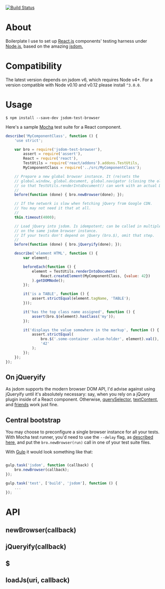 [![Build Status](https://travis-ci.org/ikr/jsdom-test-browser.svg?branch=master)](https://travis-ci.org/ikr/jsdom-test-browser)

# About

Boilerplate I use to set up [React.js](http://facebook.github.io/react/) components' testing harness
under [Node.js](http://nodejs.org/), based on the amazing [jsdom.](https://github.com/tmpvar/jsdom)

# Compatibility

The latest version depends on jsdom v6, which requires Node v4+. For a version compatible with Node
v0.10 and v0.12 please install `^3.0.0`. 

# Usage

`$ npm install --save-dev jsdom-test-browser`

Here's a sample [Mocha](http://mochajs.org/) test suite for a React component.

```javascript
describe('MyComponentClass', function () {
    'use strict';

    var bro = require('jsdom-test-browser'),
        assert = require('assert'),
        React = require('react'),
        TestUtils = require('react/addons').addons.TestUtils,
        MyComponentClass = require('../src/MyComponentClass');

    // Prepare a new global browser instance. It (re)sets the
    // global.window, global.document, global.navigator (closing the old window, if needed),
    // so that TestUtils.renderIntoDocument() can work with an actual DOM.
    //
    before(function (done) { bro.newBrowser(done); });

    // If the network is slow when fetching jQuery from Google CDN.
    // You may not need it that at all.
    //
    this.timeout(4000);

    // Load jQuery into jsdom. Is idempotent; can be called in multiple suites relying
    // on the same jsdom browser instance.
    // If your tests don't depend on jQuery (bro.$), omit that step.
    //
    before(function (done) { bro.jQueryify(done); });

    describe('element HTML', function () {
        var element;

        beforeEach(function () {
            element = TestUtils.renderIntoDocument(
                React.createElement(MyComponentClass, {value: 42})
            ).getDOMNode();
        });

        it('is a TABLE', function () {
            assert.strictEqual(element.tagName, 'TABLE');
        }));

        it('has the top class name assigned', function () {
            assert(bro.$(element).hasClass('my'));
        });

        it('displays the value somewhere in the markup', function () {
            assert.strictEqual(
                bro.$('.some-container .value-holder', element).val(),
                '42'
            );
        });
    });
});
```

## On jQueryify

As jsdom supports the modern browser DOM API, I'd advise against using jQueryify until it's
absolutely necessary: say, when you rely on a jQuery plugin inside of a React component. Otherwise,
[querySelector](https://developer.mozilla.org/en-US/docs/Web/API/Element/querySelector),
[textContent](https://developer.mozilla.org/en-US/docs/Web/API/Node/textContent), and
[friends](https://developer.mozilla.org/en-US/docs/Web/API/Element) work just fine.

## Central bootstrap

You may choose to preconfigure a single browser instance for all your tests. With Mocha test runner,
you'd need to use the `--delay` flag, as [described here](http://mochajs.org/#delayed-root-suite),
and put the `bro.newBrowser(run)` call in one of your test suite files.

With [Gulp](http://gulpjs.com/) it would look something like that:

```javascript

gulp.task('jsdom', function (callback) {
    bro.newBrowser(callback);
});

gulp.task('test', ['build', 'jsdom'], function () {
    ...
});
```

# API

## newBrowser(callback)

## jQueryify(callback)

## $

## loadJs(uri, callback)
